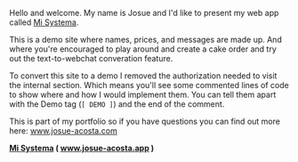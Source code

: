 Hello and welcome. My name is Josue and I'd like to present my web app called [Mi Systema](www.josue-acosta.app).

This is a demo site where names, prices, and messages are made up. And where you're encouraged to play around and create a cake order and try out the text-to-webchat converation feature.

To convert this site to a demo I removed the authorization needed to visit the internal section. Which means you'll see some commented lines of code to show where and how I would implement them. You can tell them apart with the Demo tag (`[ DEMO ]`) and the end of the comment.

This is part of my portfolio so if you have questions you can find out more here: www.josue-acosta.com

**[Mi Systema](www.josue-acosta.app) ( www.josue-acosta.app )**